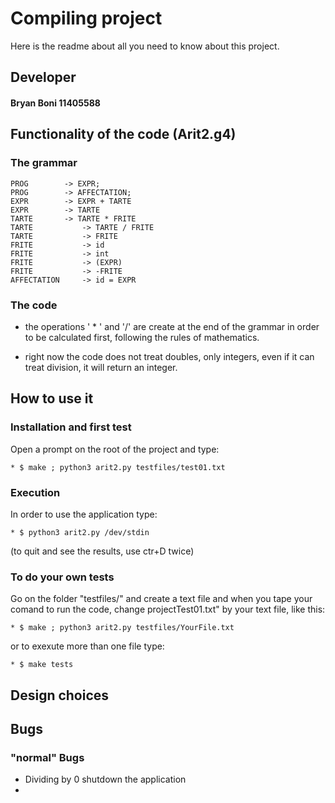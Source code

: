 # Compiling project
Here is the readme about 
all you need to know about this project.


## Developer 
#### Bryan Boni 11405588



## Functionality of the code (Arit2.g4)

### The grammar 
	PROG  		-> EXPR;
	PROG  		-> AFFECTATION;
	EXPR  		-> EXPR + TARTE
	EXPR  		-> TARTE
	TARTE 		-> TARTE * FRITE
	TARTE           -> TARTE / FRITE
	TARTE       	-> FRITE
	FRITE       	-> id
	FRITE       	-> int
	FRITE       	-> (EXPR)
	FRITE       	-> -FRITE
	AFFECTATION     -> id = EXPR

### The code
- the operations ' * ' and '/' are create at the end of
the grammar in order to be calculated first, 
following the rules of mathematics.

- right now the code does not treat doubles, 
only integers, even if it can treat division,
it will return an integer.

## How to use it
### Installation and first test
Open a prompt on the root of the project and type:
	
	* $ make ; python3 arit2.py testfiles/test01.txt
### Execution
In order to use the application type:

	* $ python3 arit2.py /dev/stdin
(to quit and see the results, use ctr+D twice)

### To do your own tests
Go on the folder "testfiles/" and create a text file 
and when you tape your comand to run the code, change projectTest01.txt"
by your text file, like this:

	* $ make ; python3 arit2.py testfiles/YourFile.txt
or to exexute more than one file type:

	* $ make tests
	
## Design choices


## Bugs 
### "normal" Bugs
- Dividing by 0 shutdown the application
-  
